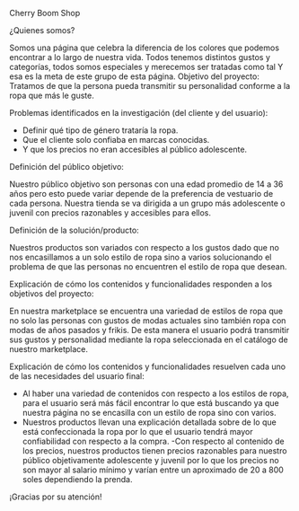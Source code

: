 Cherry Boom Shop

¿Quienes somos?

Somos una página que celebra la diferencia de los colores que podemos encontrar a lo largo de nuestra vida. Todos tenemos distintos gustos y categorías, todos somos especiales y merecemos ser tratadas como tal Y esa es la meta de este grupo de esta página.
Objetivo del proyecto:
Tratamos de que la persona pueda transmitir su personalidad conforme a la ropa que más le guste.


Problemas identificados en la investigación (del cliente y del usuario):
- Definir qué tipo de género trataría la ropa.
- Que el cliente solo confiaba en marcas conocidas.
- Y que los precios no eran accesibles al público adolescente.


Definición del público objetivo:

Nuestro público objetivo son personas con una edad promedio de 14 a 36 años pero esto puede variar depende de la preferencia de vestuario de cada persona. Nuestra tienda se va dirigida a un grupo más adolescente o juvenil con precios razonables y accesibles para ellos.


Definición de la solución/producto:

Nuestros productos son variados con respecto a los gustos dado que no nos encasillamos a un solo estilo de ropa sino a varios solucionando el problema de que las personas no encuentren el estilo de ropa que desean.


Explicación de cómo los contenidos y funcionalidades responden a los objetivos del proyecto:

En nuestra marketplace se encuentra una variedad de estilos de ropa que no solo las personas con gustos de modas actuales sino también ropa con modas de años pasados y frikis. De esta manera el usuario podrá transmitir sus gustos y personalidad mediante la ropa seleccionada en el catálogo de nuestro marketplace.


Explicación de cómo los contenidos y funcionalidades resuelven cada uno de las necesidades del usuario final:
- Al haber una variedad de contenidos con respecto a los estilos de ropa, para el usuario será más fácil encontrar lo que está buscando ya que nuestra página no se encasilla con un estilo de ropa sino con varios.
- Nuestros productos llevan una explicación detallada sobre de lo que está confeccionada la ropa por lo que el usuario tendrá mayor confiabilidad con respecto a la compra.
-Con respecto al contenido de los precios, nuestros productos tienen precios razonables para nuestro público objetivamente adolescente y juvenil por lo que los precios no son mayor al salario mínimo y varían entre un aproximado de 20 a 800 soles dependiendo la prenda.


¡Gracias por su atención!

